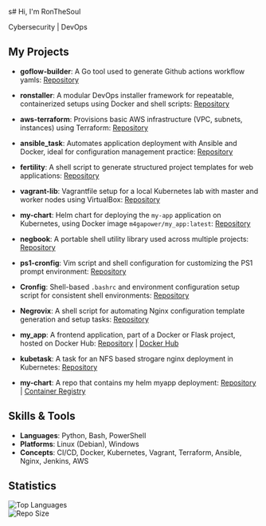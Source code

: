 s# Hi, I'm RonTheSoul

Cybersecurity | DevOps

## My Projects

- **goflow-builder**: A Go tool used to generate Github actions workflow yamls: [Repository](https://github.com/ronthesoul/goflow-builder/tree/v1.0.49)
  
- **ronstaller**: A modular DevOps installer framework for repeatable, containerized setups using Docker and shell scripts: [Repository](https://github.com/ronthesoul/ronstaller)

- **aws-terraform**: Provisions basic AWS infrastructure (VPC, subnets, instances) using Terraform: [Repository](https://github.com/ronthesoul/aws-terraform)

- **ansible_task**: Automates application deployment with Ansible and Docker, ideal for configuration management practice: [Repository](https://github.com/ronthesoul/ansible_task)

- **fertility**: A shell script to generate structured project templates for web applications: [Repository](https://github.com/ronthesoul/fertility)

- **vagrant-lib**: Vagrantfile setup for a local Kubernetes lab with master and worker nodes using VirtualBox: [Repository](https://github.com/ronthesoul/vagrant-lib)

- **my-chart**: Helm chart for deploying the `my-app` application on Kubernetes, using Docker image `m4gapower/my_app:latest`: [Repository](https://github.com/ronthesoul/my-chart)

- **negbook**: A portable shell utility library used across multiple projects: [Repository](https://github.com/ronthesoul/negbook)

- **ps1-cronfig**: Vim script and shell configuration for customizing the PS1 prompt environment: [Repository](https://github.com/ronthesoul/ps1-cronfig)

- **Cronfig**: Shell-based `.bashrc` and environment configuration setup script for consistent shell environments: [Repository](https://github.com/ronthesoul/Cronfig)

- **Negrovix**: A shell script for automating Nginx configuration template generation and setup tasks: [Repository](https://github.com/ronthesoul/Negrovix)

- **my_app**: A frontend application, part of a Docker or Flask project, hosted on Docker Hub: [Repository](https://github.com/ronthesoul/my_app) | [Docker Hub](https://hub.docker.com/repository/docker/m4gapower/my_app/general)

- **kubetask**: A task for an NFS based strogare nginx deployment in Kubernetes: [Repository](https://github.com/ronthesoul/kubetask) 

- **my-chart**: A repo that contains my helm myapp deployment: [Repository](https://github.com/ronthesoul/my-chart) | [Container Registry](https://github.com/ronthesoul/my-chart/pkgs/container/helm-charts%2Fmy-app)

## Skills & Tools

- **Languages**: Python, Bash, PowerShell
- **Platforms**: Linux (Debian), Windows
- **Concepts**: CI/CD, Docker, Kubernetes, Vagrant, Terraform, Ansible, Nginx, Jenkins, AWS

## Statistics

![Top Languages](https://github-readme-stats.vercel.app/api/top-langs/?username=ronthesoul&layout=compact)  
![Repo Size](https://github-readme-stats.vercel.app/api?username=ronthesoul&show=repos)
